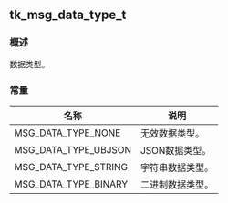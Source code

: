 ## tk\_msg\_data\_type\_t
### 概述
数据类型。
### 常量
<p id="tk_msg_data_type_t_consts">

| 名称 | 说明 | 
| -------- | ------- | 
| MSG\_DATA\_TYPE\_NONE | 无效数据类型。 |
| MSG\_DATA\_TYPE\_UBJSON | JSON数据类型。 |
| MSG\_DATA\_TYPE\_STRING | 字符串数据类型。 |
| MSG\_DATA\_TYPE\_BINARY | 二进制数据类型。 |
